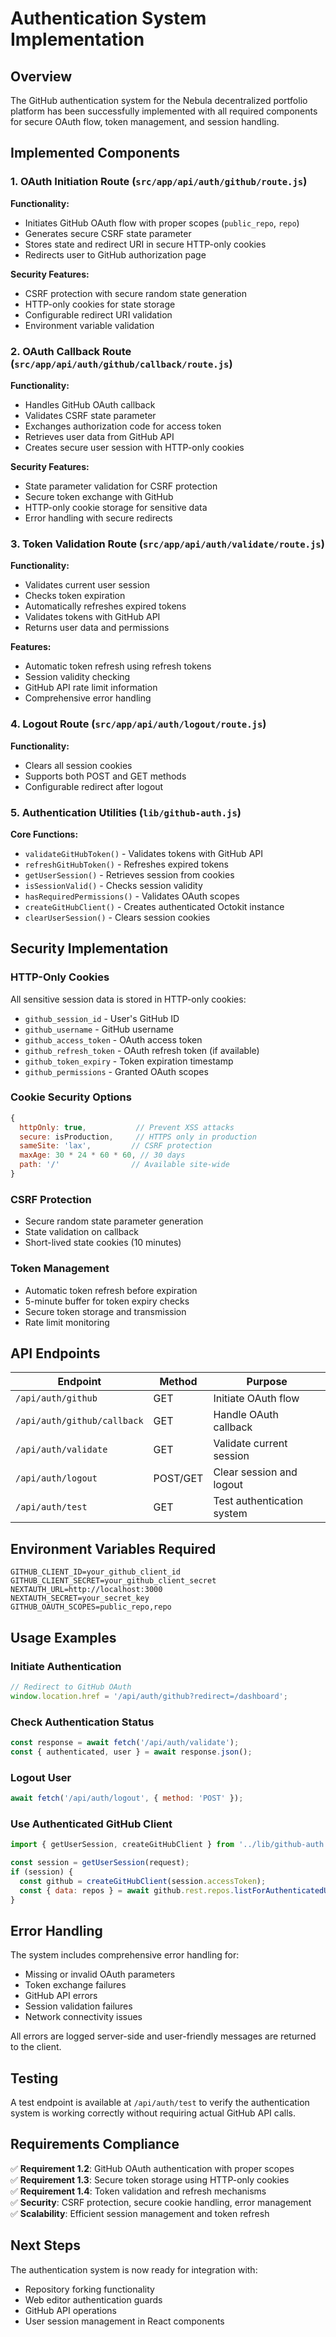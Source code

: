 # Authentication System Implementation

## Overview

The GitHub authentication system for the Nebula decentralized portfolio platform has been successfully implemented with all required components for secure OAuth flow, token management, and session handling.

## Implemented Components

### 1. OAuth Initiation Route (`src/app/api/auth/github/route.js`)

**Functionality:**
- Initiates GitHub OAuth flow with proper scopes (`public_repo`, `repo`)
- Generates secure CSRF state parameter
- Stores state and redirect URI in secure HTTP-only cookies
- Redirects user to GitHub authorization page

**Security Features:**
- CSRF protection with secure random state generation
- HTTP-only cookies for state storage
- Configurable redirect URI validation
- Environment variable validation

### 2. OAuth Callback Route (`src/app/api/auth/github/callback/route.js`)

**Functionality:**
- Handles GitHub OAuth callback
- Validates CSRF state parameter
- Exchanges authorization code for access token
- Retrieves user data from GitHub API
- Creates secure user session with HTTP-only cookies

**Security Features:**
- State parameter validation for CSRF protection
- Secure token exchange with GitHub
- HTTP-only cookie storage for sensitive data
- Error handling with secure redirects

### 3. Token Validation Route (`src/app/api/auth/validate/route.js`)

**Functionality:**
- Validates current user session
- Checks token expiration
- Automatically refreshes expired tokens
- Validates tokens with GitHub API
- Returns user data and permissions

**Features:**
- Automatic token refresh using refresh tokens
- Session validity checking
- GitHub API rate limit information
- Comprehensive error handling

### 4. Logout Route (`src/app/api/auth/logout/route.js`)

**Functionality:**
- Clears all session cookies
- Supports both POST and GET methods
- Configurable redirect after logout

### 5. Authentication Utilities (`lib/github-auth.js`)

**Core Functions:**
- `validateGitHubToken()` - Validates tokens with GitHub API
- `refreshGitHubToken()` - Refreshes expired tokens
- `getUserSession()` - Retrieves session from cookies
- `isSessionValid()` - Checks session validity
- `hasRequiredPermissions()` - Validates OAuth scopes
- `createGitHubClient()` - Creates authenticated Octokit instance
- `clearUserSession()` - Clears session cookies

## Security Implementation

### HTTP-Only Cookies
All sensitive session data is stored in HTTP-only cookies:
- `github_session_id` - User's GitHub ID
- `github_username` - GitHub username
- `github_access_token` - OAuth access token
- `github_refresh_token` - OAuth refresh token (if available)
- `github_token_expiry` - Token expiration timestamp
- `github_permissions` - Granted OAuth scopes

### Cookie Security Options
```javascript
{
  httpOnly: true,           // Prevent XSS attacks
  secure: isProduction,     // HTTPS only in production
  sameSite: 'lax',         // CSRF protection
  maxAge: 30 * 24 * 60 * 60, // 30 days
  path: '/'                // Available site-wide
}
```

### CSRF Protection
- Secure random state parameter generation
- State validation on callback
- Short-lived state cookies (10 minutes)

### Token Management
- Automatic token refresh before expiration
- 5-minute buffer for token expiry checks
- Secure token storage and transmission
- Rate limit monitoring

## API Endpoints

| Endpoint | Method | Purpose |
|----------|--------|---------|
| `/api/auth/github` | GET | Initiate OAuth flow |
| `/api/auth/github/callback` | GET | Handle OAuth callback |
| `/api/auth/validate` | GET | Validate current session |
| `/api/auth/logout` | POST/GET | Clear session and logout |
| `/api/auth/test` | GET | Test authentication system |

## Environment Variables Required

```env
GITHUB_CLIENT_ID=your_github_client_id
GITHUB_CLIENT_SECRET=your_github_client_secret
NEXTAUTH_URL=http://localhost:3000
NEXTAUTH_SECRET=your_secret_key
GITHUB_OAUTH_SCOPES=public_repo,repo
```

## Usage Examples

### Initiate Authentication
```javascript
// Redirect to GitHub OAuth
window.location.href = '/api/auth/github?redirect=/dashboard';
```

### Check Authentication Status
```javascript
const response = await fetch('/api/auth/validate');
const { authenticated, user } = await response.json();
```

### Logout User
```javascript
await fetch('/api/auth/logout', { method: 'POST' });
```

### Use Authenticated GitHub Client
```javascript
import { getUserSession, createGitHubClient } from '../lib/github-auth.js';

const session = getUserSession(request);
if (session) {
  const github = createGitHubClient(session.accessToken);
  const { data: repos } = await github.rest.repos.listForAuthenticatedUser();
}
```

## Error Handling

The system includes comprehensive error handling for:
- Missing or invalid OAuth parameters
- Token exchange failures
- GitHub API errors
- Session validation failures
- Network connectivity issues

All errors are logged server-side and user-friendly messages are returned to the client.

## Testing

A test endpoint is available at `/api/auth/test` to verify the authentication system is working correctly without requiring actual GitHub API calls.

## Requirements Compliance

✅ **Requirement 1.2**: GitHub OAuth authentication with proper scopes  
✅ **Requirement 1.3**: Secure token storage using HTTP-only cookies  
✅ **Requirement 1.4**: Token validation and refresh mechanisms  
✅ **Security**: CSRF protection, secure cookie handling, error management  
✅ **Scalability**: Efficient session management and token refresh  

## Next Steps

The authentication system is now ready for integration with:
- Repository forking functionality
- Web editor authentication guards
- GitHub API operations
- User session management in React components